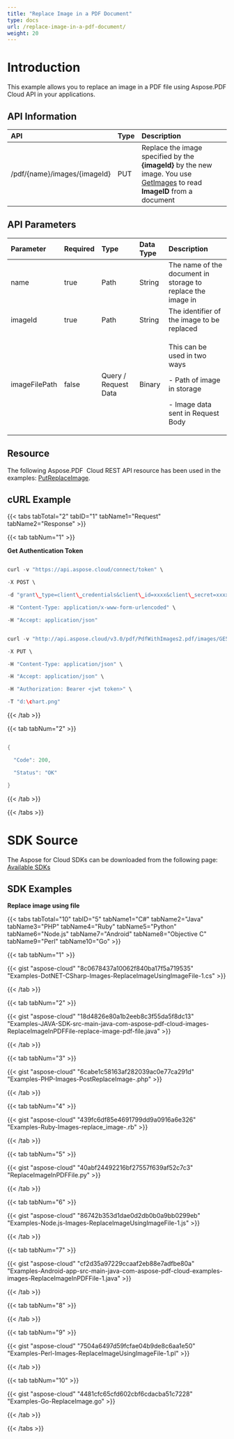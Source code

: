 ```yaml
---
title: "Replace Image in a PDF Document"
type: docs
url: /replace-image-in-a-pdf-document/
weight: 20
---
```


# **Introduction**
This example allows you to replace an image in a PDF file using Aspose.PDF Cloud API in your applications. 
## **API Information**

|**API**|**Type**|**Description**|
| :- | :- | :- |
|/pdf/{name}/images/{imageId}|PUT|Replace the image specified by the **{imageId}** by the new image. You use [GetImages](https://apireference.aspose.cloud/pdf/#!/Images/GetImages) to read **ImageID** from a document|
## **API Parameters**

|**Parameter**|**Required**|**Type**|**Data Type**|**Description**|
| :- | :- | :- | :- | :- |
|name|true|Path|String|The name of the document in storage to replace the image in|
|imageId|true|Path|String|The identifier of the image to be replaced|
|imageFilePath|false|Query / Request Data|Binary|<p>This can be used in two ways</p><p>- Path of image in storage</p><p>- Image data sent in Request Body</p>|

## **Resource**
The following Aspose.PDF  Cloud REST API resource has been used in the examples: [PutReplaceImage](https://apireference.aspose.cloud/pdf/#!/Images/PutReplaceImage).
## **cURL Example**
{{< tabs tabTotal="2" tabID="1" tabName1="Request" tabName2="Response" >}}

{{< tab tabNum="1" >}}

**Get Authentication Token**

```java

curl -v "https://api.aspose.cloud/connect/token" \

-X POST \

-d "grant\_type=client\_credentials&client\_id=xxxx&client\_secret=xxxx" \

-H "Content-Type: application/x-www-form-urlencoded" \

-H "Accept: application/json"

```

```java

curl -v "http://api.aspose.cloud/v3.0/pdf/PdfWithImages2.pdf/images/GE5TGNJVGM2TWOBWFQ2TQMRMGI4TALBXHA3A" \

-X PUT \

-H "Content-Type: application/json" \

-H "Accept: application/json" \

-H "Authorization: Bearer <jwt token>" \

-T "d:\chart.png"    

```

{{< /tab >}}

{{< tab tabNum="2" >}}

```java

{  

  "Code": 200,

  "Status": "OK"

}

```

{{< /tab >}}

{{< /tabs >}}
# **SDK Source**
The Aspose for Cloud SDKs can be downloaded from the following page: [Available SDKs](/available-sdks-html/)
## **SDK Examples**
**Replace image using file**

{{< tabs tabTotal="10" tabID="5" tabName1="C#" tabName2="Java" tabName3="PHP" tabName4="Ruby" tabName5="Python" tabName6="Node.js" tabName7="Android" tabName8="Objective C" tabName9="Perl" tabName10="Go" >}}

{{< tab tabNum="1" >}}

{{< gist "aspose-cloud" "8c0678437a10062f840ba17f5a719535" "Examples-DotNET-CSharp-Images-ReplaceImageUsingImageFile-1.cs" >}}

{{< /tab >}}

{{< tab tabNum="2" >}}

{{< gist "aspose-cloud" "18d4826e80a1b2eeb8c3f55da5f8dc13" "Examples-JAVA-SDK-src-main-java-com-aspose-pdf-cloud-images-ReplaceImageInPDFFile-replace-image-pdf-file.java" >}}

{{< /tab >}}

{{< tab tabNum="3" >}}

{{< gist "aspose-cloud" "6cabe1c58163af282039ac0e77ca291d" "Examples-PHP-Images-PostReplaceImage-.php" >}}

{{< /tab >}}

{{< tab tabNum="4" >}}

{{< gist "aspose-cloud" "439fc6df85e4691799dd9a0916a6e326" "Examples-Ruby-Images-replace\_image-.rb" >}}

{{< /tab >}}

{{< tab tabNum="5" >}}

{{< gist "aspose-cloud" "40abf24492216bf27557f639af52c7c3" "ReplaceImageInPDFFile.py" >}}

{{< /tab >}}

{{< tab tabNum="6" >}}

{{< gist "aspose-cloud" "86742b353d1dae0d2db0b0a9bb0299eb" "Examples-Node.js-Images-ReplaceImageUsingImageFile-1.js" >}}

{{< /tab >}}

{{< tab tabNum="7" >}}

{{< gist "aspose-cloud" "cf2d35a97229ccaaf2eb88e7adfbe80a" "Examples-Android-app-src-main-java-com-aspose-pdf-cloud-examples-images-ReplaceImageInPDFFile-1.java" >}}

{{< /tab >}}

{{< tab tabNum="8" >}}

{{< /tab >}}

{{< tab tabNum="9" >}}

{{< gist "aspose-cloud" "7504a6497d59fcfae04b9de8c6aa1e50" "Examples-Perl-Images-ReplaceImageUsingImageFile-1.pl" >}}

{{< /tab >}}

{{< tab tabNum="10" >}}

{{< gist "aspose-cloud" "4481cfc65cfd602cbf6cdacba51c7228" "Examples-Go-ReplaceImage.go" >}}

{{< /tab >}}

{{< /tabs >}}
